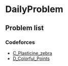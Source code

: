 # DailyProblem

## Problem list

### Codeforces

- [C_Plasticine_zebra](https://codeforces.com/problemset/problem/1025/C)
- [D_Colorful_Points](https://codeforces.com/problemset/problem/909/D)
